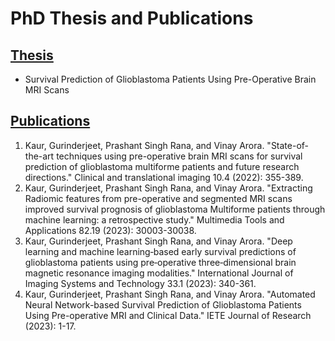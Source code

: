 # PhD Thesis and Publications

## [Thesis](https://github.com/gjkaur/PhD_Thesis_and_Research_Publications/blob/main/Gurinderjeet_Thesis_compressed.pdf)
- Survival Prediction of Glioblastoma Patients Using Pre-Operative Brain MRI Scans

## [Publications](https://scholar.google.com/scholar?hl=en&as_sdt=0%2C5&q=author%3Agurinderjeet+author%3Aprashant&oq=a)

1. Kaur, Gurinderjeet, Prashant Singh Rana, and Vinay Arora. "State-of-the-art techniques using pre-operative brain MRI scans for survival prediction of glioblastoma multiforme patients and future research directions." Clinical and translational imaging 10.4 (2022): 355-389.
2. Kaur, Gurinderjeet, Prashant Singh Rana, and Vinay Arora. "Extracting Radiomic features from pre-operative and segmented MRI scans improved survival prognosis of glioblastoma Multiforme patients through machine learning: a retrospective study." Multimedia Tools and Applications 82.19 (2023): 30003-30038.
3. Kaur, Gurinderjeet, Prashant Singh Rana, and Vinay Arora. "Deep learning and machine learning‐based early survival predictions of glioblastoma patients using pre‐operative three‐dimensional brain magnetic resonance imaging modalities." International Journal of Imaging Systems and Technology 33.1 (2023): 340-361.
4. Kaur, Gurinderjeet, Prashant Singh Rana, and Vinay Arora. "Automated Neural Network-based Survival Prediction of Glioblastoma Patients Using Pre-operative MRI and Clinical Data." IETE Journal of Research (2023): 1-17.
